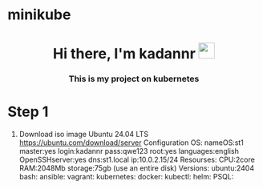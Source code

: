 # minikube
<h1 align="center">Hi there, I'm kadannr</a> 
<img src="https://github.com/blackcater/blackcater/raw/main/images/Hi.gif" height="32"/></h1>
<h3 align="center">This is my project on kubernetes</h3>

# Step 1
1. Download iso image Ubuntu 24.04 LTS https://ubuntu.com/download/server
Configuration OS:
    nameOS:st1
    master:yes
    login:kadannr
    pass:qwe123
    root:yes
    languages:english
    OpenSSHserver:yes
    dns:st1.local
    ip:10.0.2.15/24
Resourses:
    CPU:2core
    RAM:2048Mb
    storage:75gb (use an entire disk)
Versions:
    ubuntu:2404
    bash:
    ansible:
    vagrant:
    kubernetes:
    docker:
    kubectl:
    helm:
    PSQL:
